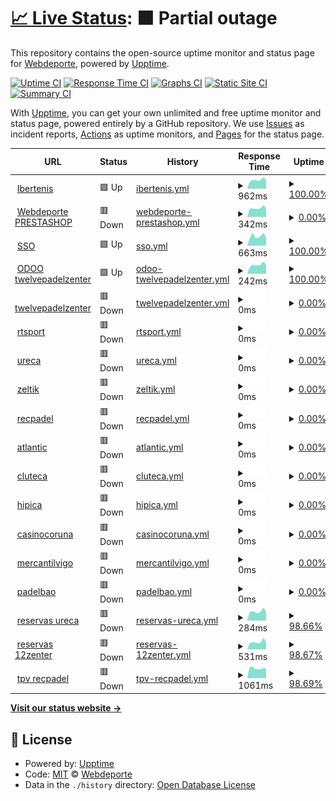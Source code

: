 # [📈 Live Status](https://Webdeporte.github.io/statuspage): <!--live status--> **🟧 Partial outage**

This repository contains the open-source uptime monitor and status page for [Webdeporte](https://Webdeporte.github.io/statuspage), powered by [Upptime](https://github.com/upptime/upptime).

[![Uptime CI](https://github.com/Webdeporte/statuspage/workflows/Uptime%20CI/badge.svg)](https://github.com/Webdeporte/statuspage/actions?query=workflow%3A%22Uptime+CI%22)
[![Response Time CI](https://github.com/Webdeporte/statuspage/workflows/Response%20Time%20CI/badge.svg)](https://github.com/Webdeporte/statuspage/actions?query=workflow%3A%22Response+Time+CI%22)
[![Graphs CI](https://github.com/Webdeporte/statuspage/workflows/Graphs%20CI/badge.svg)](https://github.com/Webdeporte/statuspage/actions?query=workflow%3A%22Graphs+CI%22)
[![Static Site CI](https://github.com/Webdeporte/statuspage/workflows/Static%20Site%20CI/badge.svg)](https://github.com/Webdeporte/statuspage/actions?query=workflow%3A%22Static+Site+CI%22)
[![Summary CI](https://github.com/Webdeporte/statuspage/workflows/Summary%20CI/badge.svg)](https://github.com/Webdeporte/statuspage/actions?query=workflow%3A%22Summary+CI%22)

With [Upptime](https://upptime.js.org), you can get your own unlimited and free uptime monitor and status page, powered entirely by a GitHub repository. We use [Issues](https://github.com/Webdeporte/statuspage/issues) as incident reports, [Actions](https://github.com/Webdeporte/statuspage/actions) as uptime monitors, and [Pages](https://Webdeporte.github.io/statuspage) for the status page.

<!--start: status pages-->
<!-- This summary is generated by Upptime (https://github.com/upptime/upptime) -->
<!-- Do not edit this manually, your changes will be overwritten -->
<!-- prettier-ignore -->
| URL | Status | History | Response Time | Uptime |
| --- | ------ | ------- | ------------- | ------ |
| <img alt="" src="https://icons.duckduckgo.com/ip3/ibertenis.com.ico" height="13"> [Ibertenis](http://ibertenis.com) | 🟩 Up | [ibertenis.yml](https://github.com/Webdeporte/statuspage/commits/HEAD/history/ibertenis.yml) | <details><summary><img alt="Response time graph" src="./graphs/ibertenis/response-time-week.png" height="20"> 962ms</summary><br><a href="https://Webdeporte.github.io/statuspage/history/ibertenis"><img alt="Response time 733" src="https://img.shields.io/endpoint?url=https%3A%2F%2Fraw.githubusercontent.com%2FWebdeporte%2Fstatuspage%2FHEAD%2Fapi%2Fibertenis%2Fresponse-time.json"></a><br><a href="https://Webdeporte.github.io/statuspage/history/ibertenis"><img alt="24-hour response time 778" src="https://img.shields.io/endpoint?url=https%3A%2F%2Fraw.githubusercontent.com%2FWebdeporte%2Fstatuspage%2FHEAD%2Fapi%2Fibertenis%2Fresponse-time-day.json"></a><br><a href="https://Webdeporte.github.io/statuspage/history/ibertenis"><img alt="7-day response time 962" src="https://img.shields.io/endpoint?url=https%3A%2F%2Fraw.githubusercontent.com%2FWebdeporte%2Fstatuspage%2FHEAD%2Fapi%2Fibertenis%2Fresponse-time-week.json"></a><br><a href="https://Webdeporte.github.io/statuspage/history/ibertenis"><img alt="30-day response time 953" src="https://img.shields.io/endpoint?url=https%3A%2F%2Fraw.githubusercontent.com%2FWebdeporte%2Fstatuspage%2FHEAD%2Fapi%2Fibertenis%2Fresponse-time-month.json"></a><br><a href="https://Webdeporte.github.io/statuspage/history/ibertenis"><img alt="1-year response time 770" src="https://img.shields.io/endpoint?url=https%3A%2F%2Fraw.githubusercontent.com%2FWebdeporte%2Fstatuspage%2FHEAD%2Fapi%2Fibertenis%2Fresponse-time-year.json"></a></details> | <details><summary><a href="https://Webdeporte.github.io/statuspage/history/ibertenis">100.00%</a></summary><a href="https://Webdeporte.github.io/statuspage/history/ibertenis"><img alt="All-time uptime 99.68%" src="https://img.shields.io/endpoint?url=https%3A%2F%2Fraw.githubusercontent.com%2FWebdeporte%2Fstatuspage%2FHEAD%2Fapi%2Fibertenis%2Fuptime.json"></a><br><a href="https://Webdeporte.github.io/statuspage/history/ibertenis"><img alt="24-hour uptime 100.00%" src="https://img.shields.io/endpoint?url=https%3A%2F%2Fraw.githubusercontent.com%2FWebdeporte%2Fstatuspage%2FHEAD%2Fapi%2Fibertenis%2Fuptime-day.json"></a><br><a href="https://Webdeporte.github.io/statuspage/history/ibertenis"><img alt="7-day uptime 100.00%" src="https://img.shields.io/endpoint?url=https%3A%2F%2Fraw.githubusercontent.com%2FWebdeporte%2Fstatuspage%2FHEAD%2Fapi%2Fibertenis%2Fuptime-week.json"></a><br><a href="https://Webdeporte.github.io/statuspage/history/ibertenis"><img alt="30-day uptime 100.00%" src="https://img.shields.io/endpoint?url=https%3A%2F%2Fraw.githubusercontent.com%2FWebdeporte%2Fstatuspage%2FHEAD%2Fapi%2Fibertenis%2Fuptime-month.json"></a><br><a href="https://Webdeporte.github.io/statuspage/history/ibertenis"><img alt="1-year uptime 99.86%" src="https://img.shields.io/endpoint?url=https%3A%2F%2Fraw.githubusercontent.com%2FWebdeporte%2Fstatuspage%2FHEAD%2Fapi%2Fibertenis%2Fuptime-year.json"></a></details>
| <img alt="" src="https://icons.duckduckgo.com/ip3/www.webdeporte.com.ico" height="13"> [Webdeporte PRESTASHOP](http://www.webdeporte.com) | 🟥 Down | [webdeporte-prestashop.yml](https://github.com/Webdeporte/statuspage/commits/HEAD/history/webdeporte-prestashop.yml) | <details><summary><img alt="Response time graph" src="./graphs/webdeporte-prestashop/response-time-week.png" height="20"> 342ms</summary><br><a href="https://Webdeporte.github.io/statuspage/history/webdeporte-prestashop"><img alt="Response time 1208" src="https://img.shields.io/endpoint?url=https%3A%2F%2Fraw.githubusercontent.com%2FWebdeporte%2Fstatuspage%2FHEAD%2Fapi%2Fwebdeporte-prestashop%2Fresponse-time.json"></a><br><a href="https://Webdeporte.github.io/statuspage/history/webdeporte-prestashop"><img alt="24-hour response time 0" src="https://img.shields.io/endpoint?url=https%3A%2F%2Fraw.githubusercontent.com%2FWebdeporte%2Fstatuspage%2FHEAD%2Fapi%2Fwebdeporte-prestashop%2Fresponse-time-day.json"></a><br><a href="https://Webdeporte.github.io/statuspage/history/webdeporte-prestashop"><img alt="7-day response time 342" src="https://img.shields.io/endpoint?url=https%3A%2F%2Fraw.githubusercontent.com%2FWebdeporte%2Fstatuspage%2FHEAD%2Fapi%2Fwebdeporte-prestashop%2Fresponse-time-week.json"></a><br><a href="https://Webdeporte.github.io/statuspage/history/webdeporte-prestashop"><img alt="30-day response time 343" src="https://img.shields.io/endpoint?url=https%3A%2F%2Fraw.githubusercontent.com%2FWebdeporte%2Fstatuspage%2FHEAD%2Fapi%2Fwebdeporte-prestashop%2Fresponse-time-month.json"></a><br><a href="https://Webdeporte.github.io/statuspage/history/webdeporte-prestashop"><img alt="1-year response time 1178" src="https://img.shields.io/endpoint?url=https%3A%2F%2Fraw.githubusercontent.com%2FWebdeporte%2Fstatuspage%2FHEAD%2Fapi%2Fwebdeporte-prestashop%2Fresponse-time-year.json"></a></details> | <details><summary><a href="https://Webdeporte.github.io/statuspage/history/webdeporte-prestashop">0.00%</a></summary><a href="https://Webdeporte.github.io/statuspage/history/webdeporte-prestashop"><img alt="All-time uptime 94.89%" src="https://img.shields.io/endpoint?url=https%3A%2F%2Fraw.githubusercontent.com%2FWebdeporte%2Fstatuspage%2FHEAD%2Fapi%2Fwebdeporte-prestashop%2Fuptime.json"></a><br><a href="https://Webdeporte.github.io/statuspage/history/webdeporte-prestashop"><img alt="24-hour uptime 0.00%" src="https://img.shields.io/endpoint?url=https%3A%2F%2Fraw.githubusercontent.com%2FWebdeporte%2Fstatuspage%2FHEAD%2Fapi%2Fwebdeporte-prestashop%2Fuptime-day.json"></a><br><a href="https://Webdeporte.github.io/statuspage/history/webdeporte-prestashop"><img alt="7-day uptime 0.00%" src="https://img.shields.io/endpoint?url=https%3A%2F%2Fraw.githubusercontent.com%2FWebdeporte%2Fstatuspage%2FHEAD%2Fapi%2Fwebdeporte-prestashop%2Fuptime-week.json"></a><br><a href="https://Webdeporte.github.io/statuspage/history/webdeporte-prestashop"><img alt="30-day uptime 0.00%" src="https://img.shields.io/endpoint?url=https%3A%2F%2Fraw.githubusercontent.com%2FWebdeporte%2Fstatuspage%2FHEAD%2Fapi%2Fwebdeporte-prestashop%2Fuptime-month.json"></a><br><a href="https://Webdeporte.github.io/statuspage/history/webdeporte-prestashop"><img alt="1-year uptime 80.08%" src="https://img.shields.io/endpoint?url=https%3A%2F%2Fraw.githubusercontent.com%2FWebdeporte%2Fstatuspage%2FHEAD%2Fapi%2Fwebdeporte-prestashop%2Fuptime-year.json"></a></details>
| <img alt="" src="https://icons.duckduckgo.com/ip3/sso.zeltik.es.ico" height="13"> [SSO](https://sso.zeltik.es/auth) | 🟩 Up | [sso.yml](https://github.com/Webdeporte/statuspage/commits/HEAD/history/sso.yml) | <details><summary><img alt="Response time graph" src="./graphs/sso/response-time-week.png" height="20"> 663ms</summary><br><a href="https://Webdeporte.github.io/statuspage/history/sso"><img alt="Response time 711" src="https://img.shields.io/endpoint?url=https%3A%2F%2Fraw.githubusercontent.com%2FWebdeporte%2Fstatuspage%2FHEAD%2Fapi%2Fsso%2Fresponse-time.json"></a><br><a href="https://Webdeporte.github.io/statuspage/history/sso"><img alt="24-hour response time 544" src="https://img.shields.io/endpoint?url=https%3A%2F%2Fraw.githubusercontent.com%2FWebdeporte%2Fstatuspage%2FHEAD%2Fapi%2Fsso%2Fresponse-time-day.json"></a><br><a href="https://Webdeporte.github.io/statuspage/history/sso"><img alt="7-day response time 663" src="https://img.shields.io/endpoint?url=https%3A%2F%2Fraw.githubusercontent.com%2FWebdeporte%2Fstatuspage%2FHEAD%2Fapi%2Fsso%2Fresponse-time-week.json"></a><br><a href="https://Webdeporte.github.io/statuspage/history/sso"><img alt="30-day response time 655" src="https://img.shields.io/endpoint?url=https%3A%2F%2Fraw.githubusercontent.com%2FWebdeporte%2Fstatuspage%2FHEAD%2Fapi%2Fsso%2Fresponse-time-month.json"></a><br><a href="https://Webdeporte.github.io/statuspage/history/sso"><img alt="1-year response time 693" src="https://img.shields.io/endpoint?url=https%3A%2F%2Fraw.githubusercontent.com%2FWebdeporte%2Fstatuspage%2FHEAD%2Fapi%2Fsso%2Fresponse-time-year.json"></a></details> | <details><summary><a href="https://Webdeporte.github.io/statuspage/history/sso">100.00%</a></summary><a href="https://Webdeporte.github.io/statuspage/history/sso"><img alt="All-time uptime 99.14%" src="https://img.shields.io/endpoint?url=https%3A%2F%2Fraw.githubusercontent.com%2FWebdeporte%2Fstatuspage%2FHEAD%2Fapi%2Fsso%2Fuptime.json"></a><br><a href="https://Webdeporte.github.io/statuspage/history/sso"><img alt="24-hour uptime 100.00%" src="https://img.shields.io/endpoint?url=https%3A%2F%2Fraw.githubusercontent.com%2FWebdeporte%2Fstatuspage%2FHEAD%2Fapi%2Fsso%2Fuptime-day.json"></a><br><a href="https://Webdeporte.github.io/statuspage/history/sso"><img alt="7-day uptime 100.00%" src="https://img.shields.io/endpoint?url=https%3A%2F%2Fraw.githubusercontent.com%2FWebdeporte%2Fstatuspage%2FHEAD%2Fapi%2Fsso%2Fuptime-week.json"></a><br><a href="https://Webdeporte.github.io/statuspage/history/sso"><img alt="30-day uptime 100.00%" src="https://img.shields.io/endpoint?url=https%3A%2F%2Fraw.githubusercontent.com%2FWebdeporte%2Fstatuspage%2FHEAD%2Fapi%2Fsso%2Fuptime-month.json"></a><br><a href="https://Webdeporte.github.io/statuspage/history/sso"><img alt="1-year uptime 99.94%" src="https://img.shields.io/endpoint?url=https%3A%2F%2Fraw.githubusercontent.com%2FWebdeporte%2Fstatuspage%2FHEAD%2Fapi%2Fsso%2Fuptime-year.json"></a></details>
| <img alt="" src="https://icons.duckduckgo.com/ip3/188.165.243.166.ico" height="13"> [ODOO twelvepadelzenter](http://188.165.243.166:8060) | 🟩 Up | [odoo-twelvepadelzenter.yml](https://github.com/Webdeporte/statuspage/commits/HEAD/history/odoo-twelvepadelzenter.yml) | <details><summary><img alt="Response time graph" src="./graphs/odoo-twelvepadelzenter/response-time-week.png" height="20"> 242ms</summary><br><a href="https://Webdeporte.github.io/statuspage/history/odoo-twelvepadelzenter"><img alt="Response time 248" src="https://img.shields.io/endpoint?url=https%3A%2F%2Fraw.githubusercontent.com%2FWebdeporte%2Fstatuspage%2FHEAD%2Fapi%2Fodoo-twelvepadelzenter%2Fresponse-time.json"></a><br><a href="https://Webdeporte.github.io/statuspage/history/odoo-twelvepadelzenter"><img alt="24-hour response time 177" src="https://img.shields.io/endpoint?url=https%3A%2F%2Fraw.githubusercontent.com%2FWebdeporte%2Fstatuspage%2FHEAD%2Fapi%2Fodoo-twelvepadelzenter%2Fresponse-time-day.json"></a><br><a href="https://Webdeporte.github.io/statuspage/history/odoo-twelvepadelzenter"><img alt="7-day response time 242" src="https://img.shields.io/endpoint?url=https%3A%2F%2Fraw.githubusercontent.com%2FWebdeporte%2Fstatuspage%2FHEAD%2Fapi%2Fodoo-twelvepadelzenter%2Fresponse-time-week.json"></a><br><a href="https://Webdeporte.github.io/statuspage/history/odoo-twelvepadelzenter"><img alt="30-day response time 240" src="https://img.shields.io/endpoint?url=https%3A%2F%2Fraw.githubusercontent.com%2FWebdeporte%2Fstatuspage%2FHEAD%2Fapi%2Fodoo-twelvepadelzenter%2Fresponse-time-month.json"></a><br><a href="https://Webdeporte.github.io/statuspage/history/odoo-twelvepadelzenter"><img alt="1-year response time 251" src="https://img.shields.io/endpoint?url=https%3A%2F%2Fraw.githubusercontent.com%2FWebdeporte%2Fstatuspage%2FHEAD%2Fapi%2Fodoo-twelvepadelzenter%2Fresponse-time-year.json"></a></details> | <details><summary><a href="https://Webdeporte.github.io/statuspage/history/odoo-twelvepadelzenter">100.00%</a></summary><a href="https://Webdeporte.github.io/statuspage/history/odoo-twelvepadelzenter"><img alt="All-time uptime 99.97%" src="https://img.shields.io/endpoint?url=https%3A%2F%2Fraw.githubusercontent.com%2FWebdeporte%2Fstatuspage%2FHEAD%2Fapi%2Fodoo-twelvepadelzenter%2Fuptime.json"></a><br><a href="https://Webdeporte.github.io/statuspage/history/odoo-twelvepadelzenter"><img alt="24-hour uptime 100.00%" src="https://img.shields.io/endpoint?url=https%3A%2F%2Fraw.githubusercontent.com%2FWebdeporte%2Fstatuspage%2FHEAD%2Fapi%2Fodoo-twelvepadelzenter%2Fuptime-day.json"></a><br><a href="https://Webdeporte.github.io/statuspage/history/odoo-twelvepadelzenter"><img alt="7-day uptime 100.00%" src="https://img.shields.io/endpoint?url=https%3A%2F%2Fraw.githubusercontent.com%2FWebdeporte%2Fstatuspage%2FHEAD%2Fapi%2Fodoo-twelvepadelzenter%2Fuptime-week.json"></a><br><a href="https://Webdeporte.github.io/statuspage/history/odoo-twelvepadelzenter"><img alt="30-day uptime 100.00%" src="https://img.shields.io/endpoint?url=https%3A%2F%2Fraw.githubusercontent.com%2FWebdeporte%2Fstatuspage%2FHEAD%2Fapi%2Fodoo-twelvepadelzenter%2Fuptime-month.json"></a><br><a href="https://Webdeporte.github.io/statuspage/history/odoo-twelvepadelzenter"><img alt="1-year uptime 99.98%" src="https://img.shields.io/endpoint?url=https%3A%2F%2Fraw.githubusercontent.com%2FWebdeporte%2Fstatuspage%2FHEAD%2Fapi%2Fodoo-twelvepadelzenter%2Fuptime-year.json"></a></details>
| <img alt="" src="https://icons.duckduckgo.com/ip3/oficina.twelvepadelzenter.com.ico" height="13"> [twelvepadelzenter](https://oficina.twelvepadelzenter.com/ht/) | 🟥 Down | [twelvepadelzenter.yml](https://github.com/Webdeporte/statuspage/commits/HEAD/history/twelvepadelzenter.yml) | <details><summary><img alt="Response time graph" src="./graphs/twelvepadelzenter/response-time-week.png" height="20"> 0ms</summary><br><a href="https://Webdeporte.github.io/statuspage/history/twelvepadelzenter"><img alt="Response time 630" src="https://img.shields.io/endpoint?url=https%3A%2F%2Fraw.githubusercontent.com%2FWebdeporte%2Fstatuspage%2FHEAD%2Fapi%2Ftwelvepadelzenter%2Fresponse-time.json"></a><br><a href="https://Webdeporte.github.io/statuspage/history/twelvepadelzenter"><img alt="24-hour response time 0" src="https://img.shields.io/endpoint?url=https%3A%2F%2Fraw.githubusercontent.com%2FWebdeporte%2Fstatuspage%2FHEAD%2Fapi%2Ftwelvepadelzenter%2Fresponse-time-day.json"></a><br><a href="https://Webdeporte.github.io/statuspage/history/twelvepadelzenter"><img alt="7-day response time 0" src="https://img.shields.io/endpoint?url=https%3A%2F%2Fraw.githubusercontent.com%2FWebdeporte%2Fstatuspage%2FHEAD%2Fapi%2Ftwelvepadelzenter%2Fresponse-time-week.json"></a><br><a href="https://Webdeporte.github.io/statuspage/history/twelvepadelzenter"><img alt="30-day response time 0" src="https://img.shields.io/endpoint?url=https%3A%2F%2Fraw.githubusercontent.com%2FWebdeporte%2Fstatuspage%2FHEAD%2Fapi%2Ftwelvepadelzenter%2Fresponse-time-month.json"></a><br><a href="https://Webdeporte.github.io/statuspage/history/twelvepadelzenter"><img alt="1-year response time 0" src="https://img.shields.io/endpoint?url=https%3A%2F%2Fraw.githubusercontent.com%2FWebdeporte%2Fstatuspage%2FHEAD%2Fapi%2Ftwelvepadelzenter%2Fresponse-time-year.json"></a></details> | <details><summary><a href="https://Webdeporte.github.io/statuspage/history/twelvepadelzenter">0.00%</a></summary><a href="https://Webdeporte.github.io/statuspage/history/twelvepadelzenter"><img alt="All-time uptime 65.29%" src="https://img.shields.io/endpoint?url=https%3A%2F%2Fraw.githubusercontent.com%2FWebdeporte%2Fstatuspage%2FHEAD%2Fapi%2Ftwelvepadelzenter%2Fuptime.json"></a><br><a href="https://Webdeporte.github.io/statuspage/history/twelvepadelzenter"><img alt="24-hour uptime 0.00%" src="https://img.shields.io/endpoint?url=https%3A%2F%2Fraw.githubusercontent.com%2FWebdeporte%2Fstatuspage%2FHEAD%2Fapi%2Ftwelvepadelzenter%2Fuptime-day.json"></a><br><a href="https://Webdeporte.github.io/statuspage/history/twelvepadelzenter"><img alt="7-day uptime 0.00%" src="https://img.shields.io/endpoint?url=https%3A%2F%2Fraw.githubusercontent.com%2FWebdeporte%2Fstatuspage%2FHEAD%2Fapi%2Ftwelvepadelzenter%2Fuptime-week.json"></a><br><a href="https://Webdeporte.github.io/statuspage/history/twelvepadelzenter"><img alt="30-day uptime 0.00%" src="https://img.shields.io/endpoint?url=https%3A%2F%2Fraw.githubusercontent.com%2FWebdeporte%2Fstatuspage%2FHEAD%2Fapi%2Ftwelvepadelzenter%2Fuptime-month.json"></a><br><a href="https://Webdeporte.github.io/statuspage/history/twelvepadelzenter"><img alt="1-year uptime 0.00%" src="https://img.shields.io/endpoint?url=https%3A%2F%2Fraw.githubusercontent.com%2FWebdeporte%2Fstatuspage%2FHEAD%2Fapi%2Ftwelvepadelzenter%2Fuptime-year.json"></a></details>
| <img alt="" src="https://icons.duckduckgo.com/ip3/oficina.rtsport.es.ico" height="13"> [rtsport](https://oficina.rtsport.es/ht/) | 🟥 Down | [rtsport.yml](https://github.com/Webdeporte/statuspage/commits/HEAD/history/rtsport.yml) | <details><summary><img alt="Response time graph" src="./graphs/rtsport/response-time-week.png" height="20"> 0ms</summary><br><a href="https://Webdeporte.github.io/statuspage/history/rtsport"><img alt="Response time 0" src="https://img.shields.io/endpoint?url=https%3A%2F%2Fraw.githubusercontent.com%2FWebdeporte%2Fstatuspage%2FHEAD%2Fapi%2Frtsport%2Fresponse-time.json"></a><br><a href="https://Webdeporte.github.io/statuspage/history/rtsport"><img alt="24-hour response time 0" src="https://img.shields.io/endpoint?url=https%3A%2F%2Fraw.githubusercontent.com%2FWebdeporte%2Fstatuspage%2FHEAD%2Fapi%2Frtsport%2Fresponse-time-day.json"></a><br><a href="https://Webdeporte.github.io/statuspage/history/rtsport"><img alt="7-day response time 0" src="https://img.shields.io/endpoint?url=https%3A%2F%2Fraw.githubusercontent.com%2FWebdeporte%2Fstatuspage%2FHEAD%2Fapi%2Frtsport%2Fresponse-time-week.json"></a><br><a href="https://Webdeporte.github.io/statuspage/history/rtsport"><img alt="30-day response time 0" src="https://img.shields.io/endpoint?url=https%3A%2F%2Fraw.githubusercontent.com%2FWebdeporte%2Fstatuspage%2FHEAD%2Fapi%2Frtsport%2Fresponse-time-month.json"></a><br><a href="https://Webdeporte.github.io/statuspage/history/rtsport"><img alt="1-year response time 0" src="https://img.shields.io/endpoint?url=https%3A%2F%2Fraw.githubusercontent.com%2FWebdeporte%2Fstatuspage%2FHEAD%2Fapi%2Frtsport%2Fresponse-time-year.json"></a></details> | <details><summary><a href="https://Webdeporte.github.io/statuspage/history/rtsport">0.00%</a></summary><a href="https://Webdeporte.github.io/statuspage/history/rtsport"><img alt="All-time uptime 2.65%" src="https://img.shields.io/endpoint?url=https%3A%2F%2Fraw.githubusercontent.com%2FWebdeporte%2Fstatuspage%2FHEAD%2Fapi%2Frtsport%2Fuptime.json"></a><br><a href="https://Webdeporte.github.io/statuspage/history/rtsport"><img alt="24-hour uptime 0.00%" src="https://img.shields.io/endpoint?url=https%3A%2F%2Fraw.githubusercontent.com%2FWebdeporte%2Fstatuspage%2FHEAD%2Fapi%2Frtsport%2Fuptime-day.json"></a><br><a href="https://Webdeporte.github.io/statuspage/history/rtsport"><img alt="7-day uptime 0.00%" src="https://img.shields.io/endpoint?url=https%3A%2F%2Fraw.githubusercontent.com%2FWebdeporte%2Fstatuspage%2FHEAD%2Fapi%2Frtsport%2Fuptime-week.json"></a><br><a href="https://Webdeporte.github.io/statuspage/history/rtsport"><img alt="30-day uptime 0.00%" src="https://img.shields.io/endpoint?url=https%3A%2F%2Fraw.githubusercontent.com%2FWebdeporte%2Fstatuspage%2FHEAD%2Fapi%2Frtsport%2Fuptime-month.json"></a><br><a href="https://Webdeporte.github.io/statuspage/history/rtsport"><img alt="1-year uptime 0.00%" src="https://img.shields.io/endpoint?url=https%3A%2F%2Fraw.githubusercontent.com%2FWebdeporte%2Fstatuspage%2FHEAD%2Fapi%2Frtsport%2Fuptime-year.json"></a></details>
| <img alt="" src="https://icons.duckduckgo.com/ip3/oficina.ureca.es.ico" height="13"> [ureca](https://oficina.ureca.es/ht/) | 🟥 Down | [ureca.yml](https://github.com/Webdeporte/statuspage/commits/HEAD/history/ureca.yml) | <details><summary><img alt="Response time graph" src="./graphs/ureca/response-time-week.png" height="20"> 0ms</summary><br><a href="https://Webdeporte.github.io/statuspage/history/ureca"><img alt="Response time 0" src="https://img.shields.io/endpoint?url=https%3A%2F%2Fraw.githubusercontent.com%2FWebdeporte%2Fstatuspage%2FHEAD%2Fapi%2Fureca%2Fresponse-time.json"></a><br><a href="https://Webdeporte.github.io/statuspage/history/ureca"><img alt="24-hour response time 0" src="https://img.shields.io/endpoint?url=https%3A%2F%2Fraw.githubusercontent.com%2FWebdeporte%2Fstatuspage%2FHEAD%2Fapi%2Fureca%2Fresponse-time-day.json"></a><br><a href="https://Webdeporte.github.io/statuspage/history/ureca"><img alt="7-day response time 0" src="https://img.shields.io/endpoint?url=https%3A%2F%2Fraw.githubusercontent.com%2FWebdeporte%2Fstatuspage%2FHEAD%2Fapi%2Fureca%2Fresponse-time-week.json"></a><br><a href="https://Webdeporte.github.io/statuspage/history/ureca"><img alt="30-day response time 0" src="https://img.shields.io/endpoint?url=https%3A%2F%2Fraw.githubusercontent.com%2FWebdeporte%2Fstatuspage%2FHEAD%2Fapi%2Fureca%2Fresponse-time-month.json"></a><br><a href="https://Webdeporte.github.io/statuspage/history/ureca"><img alt="1-year response time 0" src="https://img.shields.io/endpoint?url=https%3A%2F%2Fraw.githubusercontent.com%2FWebdeporte%2Fstatuspage%2FHEAD%2Fapi%2Fureca%2Fresponse-time-year.json"></a></details> | <details><summary><a href="https://Webdeporte.github.io/statuspage/history/ureca">0.00%</a></summary><a href="https://Webdeporte.github.io/statuspage/history/ureca"><img alt="All-time uptime 27.75%" src="https://img.shields.io/endpoint?url=https%3A%2F%2Fraw.githubusercontent.com%2FWebdeporte%2Fstatuspage%2FHEAD%2Fapi%2Fureca%2Fuptime.json"></a><br><a href="https://Webdeporte.github.io/statuspage/history/ureca"><img alt="24-hour uptime 0.00%" src="https://img.shields.io/endpoint?url=https%3A%2F%2Fraw.githubusercontent.com%2FWebdeporte%2Fstatuspage%2FHEAD%2Fapi%2Fureca%2Fuptime-day.json"></a><br><a href="https://Webdeporte.github.io/statuspage/history/ureca"><img alt="7-day uptime 0.00%" src="https://img.shields.io/endpoint?url=https%3A%2F%2Fraw.githubusercontent.com%2FWebdeporte%2Fstatuspage%2FHEAD%2Fapi%2Fureca%2Fuptime-week.json"></a><br><a href="https://Webdeporte.github.io/statuspage/history/ureca"><img alt="30-day uptime 0.00%" src="https://img.shields.io/endpoint?url=https%3A%2F%2Fraw.githubusercontent.com%2FWebdeporte%2Fstatuspage%2FHEAD%2Fapi%2Fureca%2Fuptime-month.json"></a><br><a href="https://Webdeporte.github.io/statuspage/history/ureca"><img alt="1-year uptime 0.00%" src="https://img.shields.io/endpoint?url=https%3A%2F%2Fraw.githubusercontent.com%2FWebdeporte%2Fstatuspage%2FHEAD%2Fapi%2Fureca%2Fuptime-year.json"></a></details>
| <img alt="" src="https://icons.duckduckgo.com/ip3/club.zeltik.es.ico" height="13"> [zeltik](https://club.zeltik.es/ht/) | 🟥 Down | [zeltik.yml](https://github.com/Webdeporte/statuspage/commits/HEAD/history/zeltik.yml) | <details><summary><img alt="Response time graph" src="./graphs/zeltik/response-time-week.png" height="20"> 0ms</summary><br><a href="https://Webdeporte.github.io/statuspage/history/zeltik"><img alt="Response time 0" src="https://img.shields.io/endpoint?url=https%3A%2F%2Fraw.githubusercontent.com%2FWebdeporte%2Fstatuspage%2FHEAD%2Fapi%2Fzeltik%2Fresponse-time.json"></a><br><a href="https://Webdeporte.github.io/statuspage/history/zeltik"><img alt="24-hour response time 0" src="https://img.shields.io/endpoint?url=https%3A%2F%2Fraw.githubusercontent.com%2FWebdeporte%2Fstatuspage%2FHEAD%2Fapi%2Fzeltik%2Fresponse-time-day.json"></a><br><a href="https://Webdeporte.github.io/statuspage/history/zeltik"><img alt="7-day response time 0" src="https://img.shields.io/endpoint?url=https%3A%2F%2Fraw.githubusercontent.com%2FWebdeporte%2Fstatuspage%2FHEAD%2Fapi%2Fzeltik%2Fresponse-time-week.json"></a><br><a href="https://Webdeporte.github.io/statuspage/history/zeltik"><img alt="30-day response time 0" src="https://img.shields.io/endpoint?url=https%3A%2F%2Fraw.githubusercontent.com%2FWebdeporte%2Fstatuspage%2FHEAD%2Fapi%2Fzeltik%2Fresponse-time-month.json"></a><br><a href="https://Webdeporte.github.io/statuspage/history/zeltik"><img alt="1-year response time 0" src="https://img.shields.io/endpoint?url=https%3A%2F%2Fraw.githubusercontent.com%2FWebdeporte%2Fstatuspage%2FHEAD%2Fapi%2Fzeltik%2Fresponse-time-year.json"></a></details> | <details><summary><a href="https://Webdeporte.github.io/statuspage/history/zeltik">0.00%</a></summary><a href="https://Webdeporte.github.io/statuspage/history/zeltik"><img alt="All-time uptime 40.48%" src="https://img.shields.io/endpoint?url=https%3A%2F%2Fraw.githubusercontent.com%2FWebdeporte%2Fstatuspage%2FHEAD%2Fapi%2Fzeltik%2Fuptime.json"></a><br><a href="https://Webdeporte.github.io/statuspage/history/zeltik"><img alt="24-hour uptime 0.00%" src="https://img.shields.io/endpoint?url=https%3A%2F%2Fraw.githubusercontent.com%2FWebdeporte%2Fstatuspage%2FHEAD%2Fapi%2Fzeltik%2Fuptime-day.json"></a><br><a href="https://Webdeporte.github.io/statuspage/history/zeltik"><img alt="7-day uptime 0.00%" src="https://img.shields.io/endpoint?url=https%3A%2F%2Fraw.githubusercontent.com%2FWebdeporte%2Fstatuspage%2FHEAD%2Fapi%2Fzeltik%2Fuptime-week.json"></a><br><a href="https://Webdeporte.github.io/statuspage/history/zeltik"><img alt="30-day uptime 0.00%" src="https://img.shields.io/endpoint?url=https%3A%2F%2Fraw.githubusercontent.com%2FWebdeporte%2Fstatuspage%2FHEAD%2Fapi%2Fzeltik%2Fuptime-month.json"></a><br><a href="https://Webdeporte.github.io/statuspage/history/zeltik"><img alt="1-year uptime 0.00%" src="https://img.shields.io/endpoint?url=https%3A%2F%2Fraw.githubusercontent.com%2FWebdeporte%2Fstatuspage%2FHEAD%2Fapi%2Fzeltik%2Fuptime-year.json"></a></details>
| <img alt="" src="https://icons.duckduckgo.com/ip3/oficinarecpadel.xestos.es.ico" height="13"> [recpadel](https://oficinarecpadel.xestos.es/ht/) | 🟥 Down | [recpadel.yml](https://github.com/Webdeporte/statuspage/commits/HEAD/history/recpadel.yml) | <details><summary><img alt="Response time graph" src="./graphs/recpadel/response-time-week.png" height="20"> 0ms</summary><br><a href="https://Webdeporte.github.io/statuspage/history/recpadel"><img alt="Response time 656" src="https://img.shields.io/endpoint?url=https%3A%2F%2Fraw.githubusercontent.com%2FWebdeporte%2Fstatuspage%2FHEAD%2Fapi%2Frecpadel%2Fresponse-time.json"></a><br><a href="https://Webdeporte.github.io/statuspage/history/recpadel"><img alt="24-hour response time 0" src="https://img.shields.io/endpoint?url=https%3A%2F%2Fraw.githubusercontent.com%2FWebdeporte%2Fstatuspage%2FHEAD%2Fapi%2Frecpadel%2Fresponse-time-day.json"></a><br><a href="https://Webdeporte.github.io/statuspage/history/recpadel"><img alt="7-day response time 0" src="https://img.shields.io/endpoint?url=https%3A%2F%2Fraw.githubusercontent.com%2FWebdeporte%2Fstatuspage%2FHEAD%2Fapi%2Frecpadel%2Fresponse-time-week.json"></a><br><a href="https://Webdeporte.github.io/statuspage/history/recpadel"><img alt="30-day response time 0" src="https://img.shields.io/endpoint?url=https%3A%2F%2Fraw.githubusercontent.com%2FWebdeporte%2Fstatuspage%2FHEAD%2Fapi%2Frecpadel%2Fresponse-time-month.json"></a><br><a href="https://Webdeporte.github.io/statuspage/history/recpadel"><img alt="1-year response time 0" src="https://img.shields.io/endpoint?url=https%3A%2F%2Fraw.githubusercontent.com%2FWebdeporte%2Fstatuspage%2FHEAD%2Fapi%2Frecpadel%2Fresponse-time-year.json"></a></details> | <details><summary><a href="https://Webdeporte.github.io/statuspage/history/recpadel">0.00%</a></summary><a href="https://Webdeporte.github.io/statuspage/history/recpadel"><img alt="All-time uptime 53.06%" src="https://img.shields.io/endpoint?url=https%3A%2F%2Fraw.githubusercontent.com%2FWebdeporte%2Fstatuspage%2FHEAD%2Fapi%2Frecpadel%2Fuptime.json"></a><br><a href="https://Webdeporte.github.io/statuspage/history/recpadel"><img alt="24-hour uptime 0.00%" src="https://img.shields.io/endpoint?url=https%3A%2F%2Fraw.githubusercontent.com%2FWebdeporte%2Fstatuspage%2FHEAD%2Fapi%2Frecpadel%2Fuptime-day.json"></a><br><a href="https://Webdeporte.github.io/statuspage/history/recpadel"><img alt="7-day uptime 0.00%" src="https://img.shields.io/endpoint?url=https%3A%2F%2Fraw.githubusercontent.com%2FWebdeporte%2Fstatuspage%2FHEAD%2Fapi%2Frecpadel%2Fuptime-week.json"></a><br><a href="https://Webdeporte.github.io/statuspage/history/recpadel"><img alt="30-day uptime 0.00%" src="https://img.shields.io/endpoint?url=https%3A%2F%2Fraw.githubusercontent.com%2FWebdeporte%2Fstatuspage%2FHEAD%2Fapi%2Frecpadel%2Fuptime-month.json"></a><br><a href="https://Webdeporte.github.io/statuspage/history/recpadel"><img alt="1-year uptime 0.00%" src="https://img.shields.io/endpoint?url=https%3A%2F%2Fraw.githubusercontent.com%2FWebdeporte%2Fstatuspage%2FHEAD%2Fapi%2Frecpadel%2Fuptime-year.json"></a></details>
| <img alt="" src="https://icons.duckduckgo.com/ip3/oficina.atlantictennisacademy.com.ico" height="13"> [atlantic](https://oficina.atlantictennisacademy.com/ht/) | 🟥 Down | [atlantic.yml](https://github.com/Webdeporte/statuspage/commits/HEAD/history/atlantic.yml) | <details><summary><img alt="Response time graph" src="./graphs/atlantic/response-time-week.png" height="20"> 0ms</summary><br><a href="https://Webdeporte.github.io/statuspage/history/atlantic"><img alt="Response time 1313" src="https://img.shields.io/endpoint?url=https%3A%2F%2Fraw.githubusercontent.com%2FWebdeporte%2Fstatuspage%2FHEAD%2Fapi%2Fatlantic%2Fresponse-time.json"></a><br><a href="https://Webdeporte.github.io/statuspage/history/atlantic"><img alt="24-hour response time 0" src="https://img.shields.io/endpoint?url=https%3A%2F%2Fraw.githubusercontent.com%2FWebdeporte%2Fstatuspage%2FHEAD%2Fapi%2Fatlantic%2Fresponse-time-day.json"></a><br><a href="https://Webdeporte.github.io/statuspage/history/atlantic"><img alt="7-day response time 0" src="https://img.shields.io/endpoint?url=https%3A%2F%2Fraw.githubusercontent.com%2FWebdeporte%2Fstatuspage%2FHEAD%2Fapi%2Fatlantic%2Fresponse-time-week.json"></a><br><a href="https://Webdeporte.github.io/statuspage/history/atlantic"><img alt="30-day response time 0" src="https://img.shields.io/endpoint?url=https%3A%2F%2Fraw.githubusercontent.com%2FWebdeporte%2Fstatuspage%2FHEAD%2Fapi%2Fatlantic%2Fresponse-time-month.json"></a><br><a href="https://Webdeporte.github.io/statuspage/history/atlantic"><img alt="1-year response time 1313" src="https://img.shields.io/endpoint?url=https%3A%2F%2Fraw.githubusercontent.com%2FWebdeporte%2Fstatuspage%2FHEAD%2Fapi%2Fatlantic%2Fresponse-time-year.json"></a></details> | <details><summary><a href="https://Webdeporte.github.io/statuspage/history/atlantic">0.00%</a></summary><a href="https://Webdeporte.github.io/statuspage/history/atlantic"><img alt="All-time uptime 3.35%" src="https://img.shields.io/endpoint?url=https%3A%2F%2Fraw.githubusercontent.com%2FWebdeporte%2Fstatuspage%2FHEAD%2Fapi%2Fatlantic%2Fuptime.json"></a><br><a href="https://Webdeporte.github.io/statuspage/history/atlantic"><img alt="24-hour uptime 0.00%" src="https://img.shields.io/endpoint?url=https%3A%2F%2Fraw.githubusercontent.com%2FWebdeporte%2Fstatuspage%2FHEAD%2Fapi%2Fatlantic%2Fuptime-day.json"></a><br><a href="https://Webdeporte.github.io/statuspage/history/atlantic"><img alt="7-day uptime 0.00%" src="https://img.shields.io/endpoint?url=https%3A%2F%2Fraw.githubusercontent.com%2FWebdeporte%2Fstatuspage%2FHEAD%2Fapi%2Fatlantic%2Fuptime-week.json"></a><br><a href="https://Webdeporte.github.io/statuspage/history/atlantic"><img alt="30-day uptime 0.00%" src="https://img.shields.io/endpoint?url=https%3A%2F%2Fraw.githubusercontent.com%2FWebdeporte%2Fstatuspage%2FHEAD%2Fapi%2Fatlantic%2Fuptime-month.json"></a><br><a href="https://Webdeporte.github.io/statuspage/history/atlantic"><img alt="1-year uptime 12.10%" src="https://img.shields.io/endpoint?url=https%3A%2F%2Fraw.githubusercontent.com%2FWebdeporte%2Fstatuspage%2FHEAD%2Fapi%2Fatlantic%2Fuptime-year.json"></a></details>
| <img alt="" src="https://icons.duckduckgo.com/ip3/oficina.cluteca.com.ico" height="13"> [cluteca](https://oficina.cluteca.com/ht) | 🟥 Down | [cluteca.yml](https://github.com/Webdeporte/statuspage/commits/HEAD/history/cluteca.yml) | <details><summary><img alt="Response time graph" src="./graphs/cluteca/response-time-week.png" height="20"> 0ms</summary><br><a href="https://Webdeporte.github.io/statuspage/history/cluteca"><img alt="Response time 0" src="https://img.shields.io/endpoint?url=https%3A%2F%2Fraw.githubusercontent.com%2FWebdeporte%2Fstatuspage%2FHEAD%2Fapi%2Fcluteca%2Fresponse-time.json"></a><br><a href="https://Webdeporte.github.io/statuspage/history/cluteca"><img alt="24-hour response time 0" src="https://img.shields.io/endpoint?url=https%3A%2F%2Fraw.githubusercontent.com%2FWebdeporte%2Fstatuspage%2FHEAD%2Fapi%2Fcluteca%2Fresponse-time-day.json"></a><br><a href="https://Webdeporte.github.io/statuspage/history/cluteca"><img alt="7-day response time 0" src="https://img.shields.io/endpoint?url=https%3A%2F%2Fraw.githubusercontent.com%2FWebdeporte%2Fstatuspage%2FHEAD%2Fapi%2Fcluteca%2Fresponse-time-week.json"></a><br><a href="https://Webdeporte.github.io/statuspage/history/cluteca"><img alt="30-day response time 0" src="https://img.shields.io/endpoint?url=https%3A%2F%2Fraw.githubusercontent.com%2FWebdeporte%2Fstatuspage%2FHEAD%2Fapi%2Fcluteca%2Fresponse-time-month.json"></a><br><a href="https://Webdeporte.github.io/statuspage/history/cluteca"><img alt="1-year response time 0" src="https://img.shields.io/endpoint?url=https%3A%2F%2Fraw.githubusercontent.com%2FWebdeporte%2Fstatuspage%2FHEAD%2Fapi%2Fcluteca%2Fresponse-time-year.json"></a></details> | <details><summary><a href="https://Webdeporte.github.io/statuspage/history/cluteca">0.00%</a></summary><a href="https://Webdeporte.github.io/statuspage/history/cluteca"><img alt="All-time uptime 0.00%" src="https://img.shields.io/endpoint?url=https%3A%2F%2Fraw.githubusercontent.com%2FWebdeporte%2Fstatuspage%2FHEAD%2Fapi%2Fcluteca%2Fuptime.json"></a><br><a href="https://Webdeporte.github.io/statuspage/history/cluteca"><img alt="24-hour uptime 0.00%" src="https://img.shields.io/endpoint?url=https%3A%2F%2Fraw.githubusercontent.com%2FWebdeporte%2Fstatuspage%2FHEAD%2Fapi%2Fcluteca%2Fuptime-day.json"></a><br><a href="https://Webdeporte.github.io/statuspage/history/cluteca"><img alt="7-day uptime 0.00%" src="https://img.shields.io/endpoint?url=https%3A%2F%2Fraw.githubusercontent.com%2FWebdeporte%2Fstatuspage%2FHEAD%2Fapi%2Fcluteca%2Fuptime-week.json"></a><br><a href="https://Webdeporte.github.io/statuspage/history/cluteca"><img alt="30-day uptime 0.00%" src="https://img.shields.io/endpoint?url=https%3A%2F%2Fraw.githubusercontent.com%2FWebdeporte%2Fstatuspage%2FHEAD%2Fapi%2Fcluteca%2Fuptime-month.json"></a><br><a href="https://Webdeporte.github.io/statuspage/history/cluteca"><img alt="1-year uptime 0.00%" src="https://img.shields.io/endpoint?url=https%3A%2F%2Fraw.githubusercontent.com%2FWebdeporte%2Fstatuspage%2FHEAD%2Fapi%2Fcluteca%2Fuptime-year.json"></a></details>
| <img alt="" src="https://icons.duckduckgo.com/ip3/hipica.xestos.com.ico" height="13"> [hipica](https://hipica.xestos.com/ht) | 🟥 Down | [hipica.yml](https://github.com/Webdeporte/statuspage/commits/HEAD/history/hipica.yml) | <details><summary><img alt="Response time graph" src="./graphs/hipica/response-time-week.png" height="20"> 0ms</summary><br><a href="https://Webdeporte.github.io/statuspage/history/hipica"><img alt="Response time 0" src="https://img.shields.io/endpoint?url=https%3A%2F%2Fraw.githubusercontent.com%2FWebdeporte%2Fstatuspage%2FHEAD%2Fapi%2Fhipica%2Fresponse-time.json"></a><br><a href="https://Webdeporte.github.io/statuspage/history/hipica"><img alt="24-hour response time 0" src="https://img.shields.io/endpoint?url=https%3A%2F%2Fraw.githubusercontent.com%2FWebdeporte%2Fstatuspage%2FHEAD%2Fapi%2Fhipica%2Fresponse-time-day.json"></a><br><a href="https://Webdeporte.github.io/statuspage/history/hipica"><img alt="7-day response time 0" src="https://img.shields.io/endpoint?url=https%3A%2F%2Fraw.githubusercontent.com%2FWebdeporte%2Fstatuspage%2FHEAD%2Fapi%2Fhipica%2Fresponse-time-week.json"></a><br><a href="https://Webdeporte.github.io/statuspage/history/hipica"><img alt="30-day response time 0" src="https://img.shields.io/endpoint?url=https%3A%2F%2Fraw.githubusercontent.com%2FWebdeporte%2Fstatuspage%2FHEAD%2Fapi%2Fhipica%2Fresponse-time-month.json"></a><br><a href="https://Webdeporte.github.io/statuspage/history/hipica"><img alt="1-year response time 0" src="https://img.shields.io/endpoint?url=https%3A%2F%2Fraw.githubusercontent.com%2FWebdeporte%2Fstatuspage%2FHEAD%2Fapi%2Fhipica%2Fresponse-time-year.json"></a></details> | <details><summary><a href="https://Webdeporte.github.io/statuspage/history/hipica">0.00%</a></summary><a href="https://Webdeporte.github.io/statuspage/history/hipica"><img alt="All-time uptime 0.00%" src="https://img.shields.io/endpoint?url=https%3A%2F%2Fraw.githubusercontent.com%2FWebdeporte%2Fstatuspage%2FHEAD%2Fapi%2Fhipica%2Fuptime.json"></a><br><a href="https://Webdeporte.github.io/statuspage/history/hipica"><img alt="24-hour uptime 0.00%" src="https://img.shields.io/endpoint?url=https%3A%2F%2Fraw.githubusercontent.com%2FWebdeporte%2Fstatuspage%2FHEAD%2Fapi%2Fhipica%2Fuptime-day.json"></a><br><a href="https://Webdeporte.github.io/statuspage/history/hipica"><img alt="7-day uptime 0.00%" src="https://img.shields.io/endpoint?url=https%3A%2F%2Fraw.githubusercontent.com%2FWebdeporte%2Fstatuspage%2FHEAD%2Fapi%2Fhipica%2Fuptime-week.json"></a><br><a href="https://Webdeporte.github.io/statuspage/history/hipica"><img alt="30-day uptime 0.00%" src="https://img.shields.io/endpoint?url=https%3A%2F%2Fraw.githubusercontent.com%2FWebdeporte%2Fstatuspage%2FHEAD%2Fapi%2Fhipica%2Fuptime-month.json"></a><br><a href="https://Webdeporte.github.io/statuspage/history/hipica"><img alt="1-year uptime 0.00%" src="https://img.shields.io/endpoint?url=https%3A%2F%2Fraw.githubusercontent.com%2FWebdeporte%2Fstatuspage%2FHEAD%2Fapi%2Fhipica%2Fuptime-year.json"></a></details>
| <img alt="" src="https://icons.duckduckgo.com/ip3/oficina.casinocoruna.xestos.es.ico" height="13"> [casinocoruna](https://oficina.casinocoruna.xestos.es/ht) | 🟥 Down | [casinocoruna.yml](https://github.com/Webdeporte/statuspage/commits/HEAD/history/casinocoruna.yml) | <details><summary><img alt="Response time graph" src="./graphs/casinocoruna/response-time-week.png" height="20"> 0ms</summary><br><a href="https://Webdeporte.github.io/statuspage/history/casinocoruna"><img alt="Response time 0" src="https://img.shields.io/endpoint?url=https%3A%2F%2Fraw.githubusercontent.com%2FWebdeporte%2Fstatuspage%2FHEAD%2Fapi%2Fcasinocoruna%2Fresponse-time.json"></a><br><a href="https://Webdeporte.github.io/statuspage/history/casinocoruna"><img alt="24-hour response time 0" src="https://img.shields.io/endpoint?url=https%3A%2F%2Fraw.githubusercontent.com%2FWebdeporte%2Fstatuspage%2FHEAD%2Fapi%2Fcasinocoruna%2Fresponse-time-day.json"></a><br><a href="https://Webdeporte.github.io/statuspage/history/casinocoruna"><img alt="7-day response time 0" src="https://img.shields.io/endpoint?url=https%3A%2F%2Fraw.githubusercontent.com%2FWebdeporte%2Fstatuspage%2FHEAD%2Fapi%2Fcasinocoruna%2Fresponse-time-week.json"></a><br><a href="https://Webdeporte.github.io/statuspage/history/casinocoruna"><img alt="30-day response time 0" src="https://img.shields.io/endpoint?url=https%3A%2F%2Fraw.githubusercontent.com%2FWebdeporte%2Fstatuspage%2FHEAD%2Fapi%2Fcasinocoruna%2Fresponse-time-month.json"></a><br><a href="https://Webdeporte.github.io/statuspage/history/casinocoruna"><img alt="1-year response time 0" src="https://img.shields.io/endpoint?url=https%3A%2F%2Fraw.githubusercontent.com%2FWebdeporte%2Fstatuspage%2FHEAD%2Fapi%2Fcasinocoruna%2Fresponse-time-year.json"></a></details> | <details><summary><a href="https://Webdeporte.github.io/statuspage/history/casinocoruna">0.00%</a></summary><a href="https://Webdeporte.github.io/statuspage/history/casinocoruna"><img alt="All-time uptime 24.63%" src="https://img.shields.io/endpoint?url=https%3A%2F%2Fraw.githubusercontent.com%2FWebdeporte%2Fstatuspage%2FHEAD%2Fapi%2Fcasinocoruna%2Fuptime.json"></a><br><a href="https://Webdeporte.github.io/statuspage/history/casinocoruna"><img alt="24-hour uptime 0.00%" src="https://img.shields.io/endpoint?url=https%3A%2F%2Fraw.githubusercontent.com%2FWebdeporte%2Fstatuspage%2FHEAD%2Fapi%2Fcasinocoruna%2Fuptime-day.json"></a><br><a href="https://Webdeporte.github.io/statuspage/history/casinocoruna"><img alt="7-day uptime 0.00%" src="https://img.shields.io/endpoint?url=https%3A%2F%2Fraw.githubusercontent.com%2FWebdeporte%2Fstatuspage%2FHEAD%2Fapi%2Fcasinocoruna%2Fuptime-week.json"></a><br><a href="https://Webdeporte.github.io/statuspage/history/casinocoruna"><img alt="30-day uptime 0.00%" src="https://img.shields.io/endpoint?url=https%3A%2F%2Fraw.githubusercontent.com%2FWebdeporte%2Fstatuspage%2FHEAD%2Fapi%2Fcasinocoruna%2Fuptime-month.json"></a><br><a href="https://Webdeporte.github.io/statuspage/history/casinocoruna"><img alt="1-year uptime 0.00%" src="https://img.shields.io/endpoint?url=https%3A%2F%2Fraw.githubusercontent.com%2FWebdeporte%2Fstatuspage%2FHEAD%2Fapi%2Fcasinocoruna%2Fuptime-year.json"></a></details>
| <img alt="" src="https://icons.duckduckgo.com/ip3/oficina.mercantilvigo.xestos.es.ico" height="13"> [mercantilvigo](https://oficina.mercantilvigo.xestos.es/ht) | 🟥 Down | [mercantilvigo.yml](https://github.com/Webdeporte/statuspage/commits/HEAD/history/mercantilvigo.yml) | <details><summary><img alt="Response time graph" src="./graphs/mercantilvigo/response-time-week.png" height="20"> 0ms</summary><br><a href="https://Webdeporte.github.io/statuspage/history/mercantilvigo"><img alt="Response time 0" src="https://img.shields.io/endpoint?url=https%3A%2F%2Fraw.githubusercontent.com%2FWebdeporte%2Fstatuspage%2FHEAD%2Fapi%2Fmercantilvigo%2Fresponse-time.json"></a><br><a href="https://Webdeporte.github.io/statuspage/history/mercantilvigo"><img alt="24-hour response time 0" src="https://img.shields.io/endpoint?url=https%3A%2F%2Fraw.githubusercontent.com%2FWebdeporte%2Fstatuspage%2FHEAD%2Fapi%2Fmercantilvigo%2Fresponse-time-day.json"></a><br><a href="https://Webdeporte.github.io/statuspage/history/mercantilvigo"><img alt="7-day response time 0" src="https://img.shields.io/endpoint?url=https%3A%2F%2Fraw.githubusercontent.com%2FWebdeporte%2Fstatuspage%2FHEAD%2Fapi%2Fmercantilvigo%2Fresponse-time-week.json"></a><br><a href="https://Webdeporte.github.io/statuspage/history/mercantilvigo"><img alt="30-day response time 0" src="https://img.shields.io/endpoint?url=https%3A%2F%2Fraw.githubusercontent.com%2FWebdeporte%2Fstatuspage%2FHEAD%2Fapi%2Fmercantilvigo%2Fresponse-time-month.json"></a><br><a href="https://Webdeporte.github.io/statuspage/history/mercantilvigo"><img alt="1-year response time 0" src="https://img.shields.io/endpoint?url=https%3A%2F%2Fraw.githubusercontent.com%2FWebdeporte%2Fstatuspage%2FHEAD%2Fapi%2Fmercantilvigo%2Fresponse-time-year.json"></a></details> | <details><summary><a href="https://Webdeporte.github.io/statuspage/history/mercantilvigo">0.00%</a></summary><a href="https://Webdeporte.github.io/statuspage/history/mercantilvigo"><img alt="All-time uptime 27.33%" src="https://img.shields.io/endpoint?url=https%3A%2F%2Fraw.githubusercontent.com%2FWebdeporte%2Fstatuspage%2FHEAD%2Fapi%2Fmercantilvigo%2Fuptime.json"></a><br><a href="https://Webdeporte.github.io/statuspage/history/mercantilvigo"><img alt="24-hour uptime 0.00%" src="https://img.shields.io/endpoint?url=https%3A%2F%2Fraw.githubusercontent.com%2FWebdeporte%2Fstatuspage%2FHEAD%2Fapi%2Fmercantilvigo%2Fuptime-day.json"></a><br><a href="https://Webdeporte.github.io/statuspage/history/mercantilvigo"><img alt="7-day uptime 0.00%" src="https://img.shields.io/endpoint?url=https%3A%2F%2Fraw.githubusercontent.com%2FWebdeporte%2Fstatuspage%2FHEAD%2Fapi%2Fmercantilvigo%2Fuptime-week.json"></a><br><a href="https://Webdeporte.github.io/statuspage/history/mercantilvigo"><img alt="30-day uptime 0.00%" src="https://img.shields.io/endpoint?url=https%3A%2F%2Fraw.githubusercontent.com%2FWebdeporte%2Fstatuspage%2FHEAD%2Fapi%2Fmercantilvigo%2Fuptime-month.json"></a><br><a href="https://Webdeporte.github.io/statuspage/history/mercantilvigo"><img alt="1-year uptime 0.00%" src="https://img.shields.io/endpoint?url=https%3A%2F%2Fraw.githubusercontent.com%2FWebdeporte%2Fstatuspage%2FHEAD%2Fapi%2Fmercantilvigo%2Fuptime-year.json"></a></details>
| <img alt="" src="https://icons.duckduckgo.com/ip3/oficina.padelbao.xestos.es.ico" height="13"> [padelbao](https://oficina.padelbao.xestos.es/ht) | 🟥 Down | [padelbao.yml](https://github.com/Webdeporte/statuspage/commits/HEAD/history/padelbao.yml) | <details><summary><img alt="Response time graph" src="./graphs/padelbao/response-time-week.png" height="20"> 0ms</summary><br><a href="https://Webdeporte.github.io/statuspage/history/padelbao"><img alt="Response time 0" src="https://img.shields.io/endpoint?url=https%3A%2F%2Fraw.githubusercontent.com%2FWebdeporte%2Fstatuspage%2FHEAD%2Fapi%2Fpadelbao%2Fresponse-time.json"></a><br><a href="https://Webdeporte.github.io/statuspage/history/padelbao"><img alt="24-hour response time 0" src="https://img.shields.io/endpoint?url=https%3A%2F%2Fraw.githubusercontent.com%2FWebdeporte%2Fstatuspage%2FHEAD%2Fapi%2Fpadelbao%2Fresponse-time-day.json"></a><br><a href="https://Webdeporte.github.io/statuspage/history/padelbao"><img alt="7-day response time 0" src="https://img.shields.io/endpoint?url=https%3A%2F%2Fraw.githubusercontent.com%2FWebdeporte%2Fstatuspage%2FHEAD%2Fapi%2Fpadelbao%2Fresponse-time-week.json"></a><br><a href="https://Webdeporte.github.io/statuspage/history/padelbao"><img alt="30-day response time 0" src="https://img.shields.io/endpoint?url=https%3A%2F%2Fraw.githubusercontent.com%2FWebdeporte%2Fstatuspage%2FHEAD%2Fapi%2Fpadelbao%2Fresponse-time-month.json"></a><br><a href="https://Webdeporte.github.io/statuspage/history/padelbao"><img alt="1-year response time 0" src="https://img.shields.io/endpoint?url=https%3A%2F%2Fraw.githubusercontent.com%2FWebdeporte%2Fstatuspage%2FHEAD%2Fapi%2Fpadelbao%2Fresponse-time-year.json"></a></details> | <details><summary><a href="https://Webdeporte.github.io/statuspage/history/padelbao">0.00%</a></summary><a href="https://Webdeporte.github.io/statuspage/history/padelbao"><img alt="All-time uptime 11.30%" src="https://img.shields.io/endpoint?url=https%3A%2F%2Fraw.githubusercontent.com%2FWebdeporte%2Fstatuspage%2FHEAD%2Fapi%2Fpadelbao%2Fuptime.json"></a><br><a href="https://Webdeporte.github.io/statuspage/history/padelbao"><img alt="24-hour uptime 0.00%" src="https://img.shields.io/endpoint?url=https%3A%2F%2Fraw.githubusercontent.com%2FWebdeporte%2Fstatuspage%2FHEAD%2Fapi%2Fpadelbao%2Fuptime-day.json"></a><br><a href="https://Webdeporte.github.io/statuspage/history/padelbao"><img alt="7-day uptime 0.00%" src="https://img.shields.io/endpoint?url=https%3A%2F%2Fraw.githubusercontent.com%2FWebdeporte%2Fstatuspage%2FHEAD%2Fapi%2Fpadelbao%2Fuptime-week.json"></a><br><a href="https://Webdeporte.github.io/statuspage/history/padelbao"><img alt="30-day uptime 0.00%" src="https://img.shields.io/endpoint?url=https%3A%2F%2Fraw.githubusercontent.com%2FWebdeporte%2Fstatuspage%2FHEAD%2Fapi%2Fpadelbao%2Fuptime-month.json"></a><br><a href="https://Webdeporte.github.io/statuspage/history/padelbao"><img alt="1-year uptime 0.00%" src="https://img.shields.io/endpoint?url=https%3A%2F%2Fraw.githubusercontent.com%2FWebdeporte%2Fstatuspage%2FHEAD%2Fapi%2Fpadelbao%2Fuptime-year.json"></a></details>
| <img alt="" src="https://icons.duckduckgo.com/ip3/reservas.ureca.es.ico" height="13"> [reservas ureca](http://reservas.ureca.es) | 🟥 Down | [reservas-ureca.yml](https://github.com/Webdeporte/statuspage/commits/HEAD/history/reservas-ureca.yml) | <details><summary><img alt="Response time graph" src="./graphs/reservas-ureca/response-time-week.png" height="20"> 284ms</summary><br><a href="https://Webdeporte.github.io/statuspage/history/reservas-ureca"><img alt="Response time 375" src="https://img.shields.io/endpoint?url=https%3A%2F%2Fraw.githubusercontent.com%2FWebdeporte%2Fstatuspage%2FHEAD%2Fapi%2Freservas-ureca%2Fresponse-time.json"></a><br><a href="https://Webdeporte.github.io/statuspage/history/reservas-ureca"><img alt="24-hour response time 251" src="https://img.shields.io/endpoint?url=https%3A%2F%2Fraw.githubusercontent.com%2FWebdeporte%2Fstatuspage%2FHEAD%2Fapi%2Freservas-ureca%2Fresponse-time-day.json"></a><br><a href="https://Webdeporte.github.io/statuspage/history/reservas-ureca"><img alt="7-day response time 284" src="https://img.shields.io/endpoint?url=https%3A%2F%2Fraw.githubusercontent.com%2FWebdeporte%2Fstatuspage%2FHEAD%2Fapi%2Freservas-ureca%2Fresponse-time-week.json"></a><br><a href="https://Webdeporte.github.io/statuspage/history/reservas-ureca"><img alt="30-day response time 320" src="https://img.shields.io/endpoint?url=https%3A%2F%2Fraw.githubusercontent.com%2FWebdeporte%2Fstatuspage%2FHEAD%2Fapi%2Freservas-ureca%2Fresponse-time-month.json"></a><br><a href="https://Webdeporte.github.io/statuspage/history/reservas-ureca"><img alt="1-year response time 371" src="https://img.shields.io/endpoint?url=https%3A%2F%2Fraw.githubusercontent.com%2FWebdeporte%2Fstatuspage%2FHEAD%2Fapi%2Freservas-ureca%2Fresponse-time-year.json"></a></details> | <details><summary><a href="https://Webdeporte.github.io/statuspage/history/reservas-ureca">98.66%</a></summary><a href="https://Webdeporte.github.io/statuspage/history/reservas-ureca"><img alt="All-time uptime 99.90%" src="https://img.shields.io/endpoint?url=https%3A%2F%2Fraw.githubusercontent.com%2FWebdeporte%2Fstatuspage%2FHEAD%2Fapi%2Freservas-ureca%2Fuptime.json"></a><br><a href="https://Webdeporte.github.io/statuspage/history/reservas-ureca"><img alt="24-hour uptime 90.61%" src="https://img.shields.io/endpoint?url=https%3A%2F%2Fraw.githubusercontent.com%2FWebdeporte%2Fstatuspage%2FHEAD%2Fapi%2Freservas-ureca%2Fuptime-day.json"></a><br><a href="https://Webdeporte.github.io/statuspage/history/reservas-ureca"><img alt="7-day uptime 98.66%" src="https://img.shields.io/endpoint?url=https%3A%2F%2Fraw.githubusercontent.com%2FWebdeporte%2Fstatuspage%2FHEAD%2Fapi%2Freservas-ureca%2Fuptime-week.json"></a><br><a href="https://Webdeporte.github.io/statuspage/history/reservas-ureca"><img alt="30-day uptime 99.69%" src="https://img.shields.io/endpoint?url=https%3A%2F%2Fraw.githubusercontent.com%2FWebdeporte%2Fstatuspage%2FHEAD%2Fapi%2Freservas-ureca%2Fuptime-month.json"></a><br><a href="https://Webdeporte.github.io/statuspage/history/reservas-ureca"><img alt="1-year uptime 99.77%" src="https://img.shields.io/endpoint?url=https%3A%2F%2Fraw.githubusercontent.com%2FWebdeporte%2Fstatuspage%2FHEAD%2Fapi%2Freservas-ureca%2Fuptime-year.json"></a></details>
| <img alt="" src="https://icons.duckduckgo.com/ip3/reservas.twelvepadelzenter.com.ico" height="13"> [reservas 12zenter](http://reservas.twelvepadelzenter.com) | 🟥 Down | [reservas-12zenter.yml](https://github.com/Webdeporte/statuspage/commits/HEAD/history/reservas-12zenter.yml) | <details><summary><img alt="Response time graph" src="./graphs/reservas-12zenter/response-time-week.png" height="20"> 531ms</summary><br><a href="https://Webdeporte.github.io/statuspage/history/reservas-12zenter"><img alt="Response time 353" src="https://img.shields.io/endpoint?url=https%3A%2F%2Fraw.githubusercontent.com%2FWebdeporte%2Fstatuspage%2FHEAD%2Fapi%2Freservas-12zenter%2Fresponse-time.json"></a><br><a href="https://Webdeporte.github.io/statuspage/history/reservas-12zenter"><img alt="24-hour response time 1069" src="https://img.shields.io/endpoint?url=https%3A%2F%2Fraw.githubusercontent.com%2FWebdeporte%2Fstatuspage%2FHEAD%2Fapi%2Freservas-12zenter%2Fresponse-time-day.json"></a><br><a href="https://Webdeporte.github.io/statuspage/history/reservas-12zenter"><img alt="7-day response time 531" src="https://img.shields.io/endpoint?url=https%3A%2F%2Fraw.githubusercontent.com%2FWebdeporte%2Fstatuspage%2FHEAD%2Fapi%2Freservas-12zenter%2Fresponse-time-week.json"></a><br><a href="https://Webdeporte.github.io/statuspage/history/reservas-12zenter"><img alt="30-day response time 387" src="https://img.shields.io/endpoint?url=https%3A%2F%2Fraw.githubusercontent.com%2FWebdeporte%2Fstatuspage%2FHEAD%2Fapi%2Freservas-12zenter%2Fresponse-time-month.json"></a><br><a href="https://Webdeporte.github.io/statuspage/history/reservas-12zenter"><img alt="1-year response time 352" src="https://img.shields.io/endpoint?url=https%3A%2F%2Fraw.githubusercontent.com%2FWebdeporte%2Fstatuspage%2FHEAD%2Fapi%2Freservas-12zenter%2Fresponse-time-year.json"></a></details> | <details><summary><a href="https://Webdeporte.github.io/statuspage/history/reservas-12zenter">98.67%</a></summary><a href="https://Webdeporte.github.io/statuspage/history/reservas-12zenter"><img alt="All-time uptime 99.91%" src="https://img.shields.io/endpoint?url=https%3A%2F%2Fraw.githubusercontent.com%2FWebdeporte%2Fstatuspage%2FHEAD%2Fapi%2Freservas-12zenter%2Fuptime.json"></a><br><a href="https://Webdeporte.github.io/statuspage/history/reservas-12zenter"><img alt="24-hour uptime 90.72%" src="https://img.shields.io/endpoint?url=https%3A%2F%2Fraw.githubusercontent.com%2FWebdeporte%2Fstatuspage%2FHEAD%2Fapi%2Freservas-12zenter%2Fuptime-day.json"></a><br><a href="https://Webdeporte.github.io/statuspage/history/reservas-12zenter"><img alt="7-day uptime 98.67%" src="https://img.shields.io/endpoint?url=https%3A%2F%2Fraw.githubusercontent.com%2FWebdeporte%2Fstatuspage%2FHEAD%2Fapi%2Freservas-12zenter%2Fuptime-week.json"></a><br><a href="https://Webdeporte.github.io/statuspage/history/reservas-12zenter"><img alt="30-day uptime 99.69%" src="https://img.shields.io/endpoint?url=https%3A%2F%2Fraw.githubusercontent.com%2FWebdeporte%2Fstatuspage%2FHEAD%2Fapi%2Freservas-12zenter%2Fuptime-month.json"></a><br><a href="https://Webdeporte.github.io/statuspage/history/reservas-12zenter"><img alt="1-year uptime 99.79%" src="https://img.shields.io/endpoint?url=https%3A%2F%2Fraw.githubusercontent.com%2FWebdeporte%2Fstatuspage%2FHEAD%2Fapi%2Freservas-12zenter%2Fuptime-year.json"></a></details>
| <img alt="" src="https://icons.duckduckgo.com/ip3/pos.recpadel.xestos.es.ico" height="13"> [tpv recpadel](https://pos.recpadel.xestos.es/) | 🟥 Down | [tpv-recpadel.yml](https://github.com/Webdeporte/statuspage/commits/HEAD/history/tpv-recpadel.yml) | <details><summary><img alt="Response time graph" src="./graphs/tpv-recpadel/response-time-week.png" height="20"> 1061ms</summary><br><a href="https://Webdeporte.github.io/statuspage/history/tpv-recpadel"><img alt="Response time 1085" src="https://img.shields.io/endpoint?url=https%3A%2F%2Fraw.githubusercontent.com%2FWebdeporte%2Fstatuspage%2FHEAD%2Fapi%2Ftpv-recpadel%2Fresponse-time.json"></a><br><a href="https://Webdeporte.github.io/statuspage/history/tpv-recpadel"><img alt="24-hour response time 0" src="https://img.shields.io/endpoint?url=https%3A%2F%2Fraw.githubusercontent.com%2FWebdeporte%2Fstatuspage%2FHEAD%2Fapi%2Ftpv-recpadel%2Fresponse-time-day.json"></a><br><a href="https://Webdeporte.github.io/statuspage/history/tpv-recpadel"><img alt="7-day response time 1061" src="https://img.shields.io/endpoint?url=https%3A%2F%2Fraw.githubusercontent.com%2FWebdeporte%2Fstatuspage%2FHEAD%2Fapi%2Ftpv-recpadel%2Fresponse-time-week.json"></a><br><a href="https://Webdeporte.github.io/statuspage/history/tpv-recpadel"><img alt="30-day response time 1331" src="https://img.shields.io/endpoint?url=https%3A%2F%2Fraw.githubusercontent.com%2FWebdeporte%2Fstatuspage%2FHEAD%2Fapi%2Ftpv-recpadel%2Fresponse-time-month.json"></a><br><a href="https://Webdeporte.github.io/statuspage/history/tpv-recpadel"><img alt="1-year response time 1165" src="https://img.shields.io/endpoint?url=https%3A%2F%2Fraw.githubusercontent.com%2FWebdeporte%2Fstatuspage%2FHEAD%2Fapi%2Ftpv-recpadel%2Fresponse-time-year.json"></a></details> | <details><summary><a href="https://Webdeporte.github.io/statuspage/history/tpv-recpadel">98.69%</a></summary><a href="https://Webdeporte.github.io/statuspage/history/tpv-recpadel"><img alt="All-time uptime 99.83%" src="https://img.shields.io/endpoint?url=https%3A%2F%2Fraw.githubusercontent.com%2FWebdeporte%2Fstatuspage%2FHEAD%2Fapi%2Ftpv-recpadel%2Fuptime.json"></a><br><a href="https://Webdeporte.github.io/statuspage/history/tpv-recpadel"><img alt="24-hour uptime 90.82%" src="https://img.shields.io/endpoint?url=https%3A%2F%2Fraw.githubusercontent.com%2FWebdeporte%2Fstatuspage%2FHEAD%2Fapi%2Ftpv-recpadel%2Fuptime-day.json"></a><br><a href="https://Webdeporte.github.io/statuspage/history/tpv-recpadel"><img alt="7-day uptime 98.69%" src="https://img.shields.io/endpoint?url=https%3A%2F%2Fraw.githubusercontent.com%2FWebdeporte%2Fstatuspage%2FHEAD%2Fapi%2Ftpv-recpadel%2Fuptime-week.json"></a><br><a href="https://Webdeporte.github.io/statuspage/history/tpv-recpadel"><img alt="30-day uptime 99.70%" src="https://img.shields.io/endpoint?url=https%3A%2F%2Fraw.githubusercontent.com%2FWebdeporte%2Fstatuspage%2FHEAD%2Fapi%2Ftpv-recpadel%2Fuptime-month.json"></a><br><a href="https://Webdeporte.github.io/statuspage/history/tpv-recpadel"><img alt="1-year uptime 99.64%" src="https://img.shields.io/endpoint?url=https%3A%2F%2Fraw.githubusercontent.com%2FWebdeporte%2Fstatuspage%2FHEAD%2Fapi%2Ftpv-recpadel%2Fuptime-year.json"></a></details>

<!--end: status pages-->

[**Visit our status website →**](https://Webdeporte.github.io/statuspage)

## 📄 License

- Powered by: [Upptime](https://github.com/upptime/upptime)
- Code: [MIT](./LICENSE) © [Webdeporte](https://Webdeporte.github.io/statuspage)
- Data in the `./history` directory: [Open Database License](https://opendatacommons.org/licenses/odbl/1-0/)
